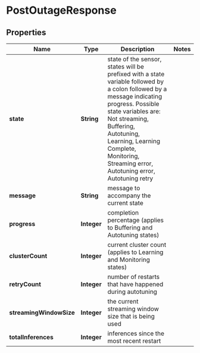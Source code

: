 

# PostOutageResponse


## Properties

| Name | Type | Description | Notes |
|------------ | ------------- | ------------- | -------------|
|**state** | **String** | state of the sensor, states will be prefixed with a state variable  followed by a colon followed by a message indicating progress.  Possible state variables  are: Not streaming, Buffering, Autotuning, Learning, Learning Complete, Monitoring,  Streaming error,  Autotuning error, Autotuning retry |  |
|**message** | **String** | message to accompany the current state |  |
|**progress** | **Integer** | completion percentage (applies to Buffering and Autotuning states) |  |
|**clusterCount** | **Integer** | current cluster count (applies to Learning and Monitoring states) |  |
|**retryCount** | **Integer** | number of restarts that have happened during autotuning |  |
|**streamingWindowSize** | **Integer** | the current streaming window size that is being used |  |
|**totalInferences** | **Integer** | inferences since the most recent restart |  |



